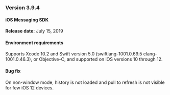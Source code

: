 ### Version 3.9.4
#### iOS Messaging SDK

**Release date:** July 15, 2019

#### Environment requirements

Supports Xcode 10.2 and Swift version 5.0 (swiftlang-1001.0.69.5 clang-1001.0.46.3), or Objective-C, and supported on iOS versions 10 through 12.

#### Bug fix
On non-window mode,  history is not loaded and pull to refresh is not visible for few iOS 12 devices.
